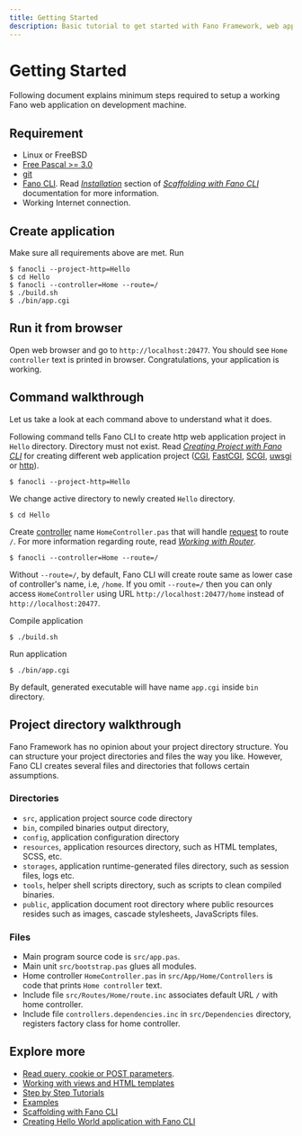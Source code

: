 ```yaml
---
title: Getting Started
description: Basic tutorial to get started with Fano Framework, web application framework for modern Pascal programming language
---
```


<h1 class="major">Getting Started</h1>

Following document explains minimum steps required to setup a working Fano web application on development machine.

## Requirement

- Linux or FreeBSD
- [Free Pascal >= 3.0](https://www.freepascal.org)
- [git](https://git-scm.com/)
- [Fano CLI](https://github.com/fanoframework/fano-cli). Read *[Installation](/scaffolding-with-fano-cli#installation)* section of *[Scaffolding with Fano CLI](/scaffolding-with-fano-cli)* documentation for more information.
- Working Internet connection.

## Create application

Make sure all requirements above are met. Run

```
$ fanocli --project-http=Hello
$ cd Hello
$ fanocli --controller=Home --route=/
$ ./build.sh
$ ./bin/app.cgi
```

## Run it from browser

Open web browser and go to `http://localhost:20477`. You should see `Home controller` text is printed in browser. Congratulations, your application is working.

## Command walkthrough

Let us take a look at each command above to understand what it does.

Following command tells Fano CLI to create http web application project in `Hello` directory. Directory must not exist. Read *[Creating Project with Fano CLI](/scaffolding-with-fano-cli/creating-project)* for creating different web application project ([CGI](/scaffolding-with-fano-cli/creating-project#scaffolding-cgi-project), [FastCGI](/scaffolding-with-fano-cli/creating-project#scaffolding-fastcgi-project), [SCGI](/scaffolding-with-fano-cli/creating-project#scaffolding-scgi-project), [uwsgi](/scaffolding-with-fano-cli/creating-project#scaffolding-uwsgi-project) or [http](/scaffolding-with-fano-cli/creating-project#scaffolding-libmicrohttpd-project)).

```
$ fanocli --project-http=Hello
```
We change active directory to newly created `Hello` directory.
```
$ cd Hello
```

Create [controller](/working-with-controllers) name `HomeController.pas` that will handle [request](/working-with-request) to route `/`. For more information regarding route, read *[Working with Router](/working-with-router)*.

```
$ fanocli --controller=Home --route=/
```
Without `--route=/`, by default, Fano CLI will create route same as lower case of controller's name, i.e, `/home`. If you omit `--route=/` then you can only access `HomeController` using URL `http://localhost:20477/home` instead of `http://localhost:20477`.

Compile application
```
$ ./build.sh
```

Run application

```
$ ./bin/app.cgi
```

By default, generated executable will have name `app.cgi` inside `bin` directory.

## Project directory walkthrough
Fano Framework has no opinion about your project directory structure.
You can structure your project directories and files the way you like.
However, Fano CLI creates several files and directories that follows certain assumptions.

### Directories
- `src`, application project source code directory
- `bin`, compiled binaries output directory,
- `config`, application configuration directory
- `resources`, application resources directory, such as HTML templates, SCSS, etc.
- `storages`, application runtime-generated files directory, such as session files, logs etc.
- `tools`, helper shell scripts directory, such as scripts to clean compiled binaries.
- `public`, application document root directory where public resources resides such as images, cascade stylesheets, JavaScripts files.

### Files

- Main program source code is `src/app.pas`.
- Main unit `src/bootstrap.pas` glues all modules.
- Home controller `HomeController.pas` in `src/App/Home/Controllers` is code that prints `Home controller` text.
- Include file `src/Routes/Home/route.inc` associates default URL `/` with home controller.
- Include file `controllers.dependencies.inc` in `src/Dependencies` directory, registers factory class for home controller.

## Explore more

- [Read query, cookie or POST parameters](/working-with-request).
- [Working with views and HTML templates](/working-with-views)
- [Step by Step Tutorials](/tutorials)
- [Examples](/examples)
- [Scaffolding with Fano CLI](/scaffolding-with-fano-cli)
- [Creating Hello World application with Fano CLI](https://fanoframework.github.io/tutorials/hello-world-application-with-fano-cli)
